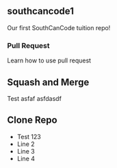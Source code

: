 ## southcancode1
Our first SouthCanCode tuition repo!

### Pull Request

Learn how to use pull request


## Squash and Merge

Test asfaf
 asfdasdf

## Clone Repo

* Test 123
* Line 2
* Line 3
* Line 4
